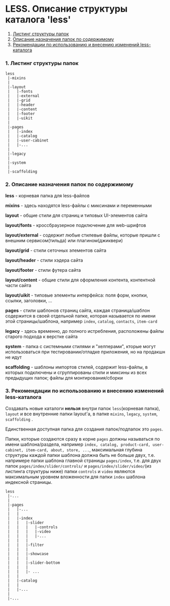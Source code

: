 # LESS. Описание структуры каталога 'less'

 1. [Листинг структуры папок](#1-Листинг-структуры-папок)
 2. [Описание назначения папок по содержимому](#2-Описание-назначения-папок-по-содержимому)
 3. [Рекомендации по использованию и внесению изменений less-каталога](#3-Рекомендации-по-использованию-и-внесению-изменений-less-каталога)



### 1. Листинг структуры папок
```
less
 |-mixins
 |
 |-layout
 |   |-fonts
 |   |-external
 |   |-grid
 |   |-header
 |   |-content
 |   |-footer
 |   |-uikit
 |
 |-pages
 |   |-index
 |   |-catalog
 |   |-user-cabinet
 |   |-...
 |
 |-legacy
 |
 |-system
 |
 |-scaffolding
```




### 2. Описание назначения папок по содержимому

**less** - корневая папка для less-файлов


**mixins** - здесь находятся less-файлы с миксинами и переменными


**layout** - общие стили для страниц и типовых UI-элементов сайта

**layout/fonts** - кроссбраузерное подключение для web-шрифтов

**layout/external** - содержит любые стилевые файлы, которые пришли с внешним сервисом(тильда) или плагином(джиквери)

**layout/grid** - стили сеточных элементов сайта

**layout/header** - стили хэдера сайта

**layout/footer** - стили футера сайта

**layout/content** - общие стили для оформления контента, контентной части сайта

**layout/uikit** - типовые элементы интерфейса: поля форм, кнопки, ссылки, заголовки, ...


**pages** - стили шаблонов страниц сайта, каждая страница/шаблон содержится в своей отдельной папке, которая называется по имени этой страницы/шаблона, например `index`, `catalog`, `contacts`, `item-card`

**legacy** - здесь временно, до полного истребления, расположены файлы старого подхода к верстке сайта

**system** - папка с системными стилями и "хелперами", кторые могут использоваться при тестировании/отладке приложения, но на продакшн не идут

**scaffolding** - шаблоны импортов стилей, содержит less-файлы, в которых подключены и сгруппированы стили и миксины из всех предыдущих папок; файлы для монтирования/сборки




### 3. Рекомендации по использованию и внесению изменений less-каталога

Создавать новые каталоги **нельзя** внутри папок `less`(корневая папка), `layout` и все внутренние папки layout'а, в папке `mixins`, `legacy`, `system`, `scaffolding` .

Единственная доступная папка для создания папок/подпапок это `pages`.

Папки, которые создаются сразу в корне `pages` должны называться по имени шаблона/раздела, 
например `index, catalog, product-card, user-cabinet, item-card, about, store, ...`,
максимальная глубина структуры каждой папки шаблона должна быть не больше двух, 
т.е. напримере папки шаблона главной страницы `pages/index`,
т.е. для двух папок `pages/index/slider/controls/` и `pages/index/slider/video/`(из листинга структуры ниже) 
папки `controls` и `video` являются максимальным уровнем вложенности 
для папки `index` шаблона индексной страницы.

```
less
 |-...
 |
 |-pages
 |   |-...
 |   |
 |   |-index
 |   |   |-slider
 |   |   |   |-controls
 |   |   |   |-video
 |   |   |   |-...
 |   |   |
 |   |   |-filter
 |   |   |
 |   |   |-showcase
 |   |   |
 |   |   |-slider-bottom
 |   |   |
 |   |   |- ...
 |   |
 |   |-catalog
 |   |
 |   |-...
 |
 |-...
```
